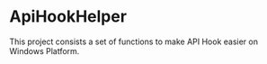 # ApiHookHelper
This project consists a set of functions to make API Hook easier on Windows Platform.
